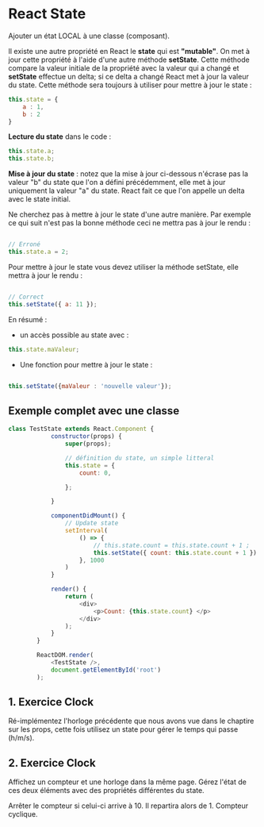 # React State

Ajouter un état LOCAL à une classe (composant).

Il existe une autre propriété en React le **state** qui est **"mutable"**. On met à jour cette propriété à l'aide d'une autre méthode **setState**. Cette méthode compare la valeur initiale de la propriété avec la valeur qui a changé et **setState** effectue un delta; si ce delta a changé React met à jour la valeur du state. Cette méthode sera toujours à utiliser pour mettre à jour le state :

```js
this.state = {
    a : 1,
    b : 2
}
```

**Lecture du state** dans le code :

```js
this.state.a;
this.state.b;
```

**Mise à jour du state** : notez que la mise à jour ci-dessous n'écrase pas la valeur "b" du state que l'on a défini précédemment, elle met à jour uniquement la valeur "a" du state. React fait ce que l'on appelle un delta avec le state initial.

Ne cherchez pas à mettre à jour le state d'une autre manière. Par exemple ce qui suit n'est pas la bonne méthode ceci ne mettra pas à jour le rendu :

```js

// Erroné
this.state.a = 2;

```

Pour mettre à jour le state vous devez utiliser la méthode setState, elle mettra à jour le rendu :

```js

// Correct
this.setState({ a: 11 });
```

En résumé :

- un accès possible au state avec :

```js
this.state.maValeur;
```

- Une fonction pour mettre à jour le state : 

```js

this.setState({maValeur : 'nouvelle valeur'});
```

## Exemple complet avec une classe

```js
class TestState extends React.Component {
            constructor(props) {
                super(props);

                // définition du state, un simple litteral
                this.state = {
                    count: 0,

                };

            }

            componentDidMount() {
                // Update state
                setInterval(
                    () => {
                        // this.state.count = this.state.count + 1 ;
                        this.setState({ count: this.state.count + 1 })
                    }, 1000
                )
            }

            render() {
                return (
                    <div>
                        <p>Count: {this.state.count} </p>
                    </div>
                );
            }
        }

        ReactDOM.render(
            <TestState />,
            document.getElementById('root')
        );
```

## 1. Exercice Clock

Ré-implémentez l'horloge précédente que nous avons vue dans le chaptire sur les props, cette fois utilisez un state pour gérer le temps qui passe (h/m/s).


## 2. Exercice Clock

Affichez un compteur et une horloge dans la même page. Gérez l'état de ces deux éléments avec des propriétés différentes du state.

Arrêter le compteur si celui-ci arrive à 10. Il repartira alors de 1. Compteur cyclique.
